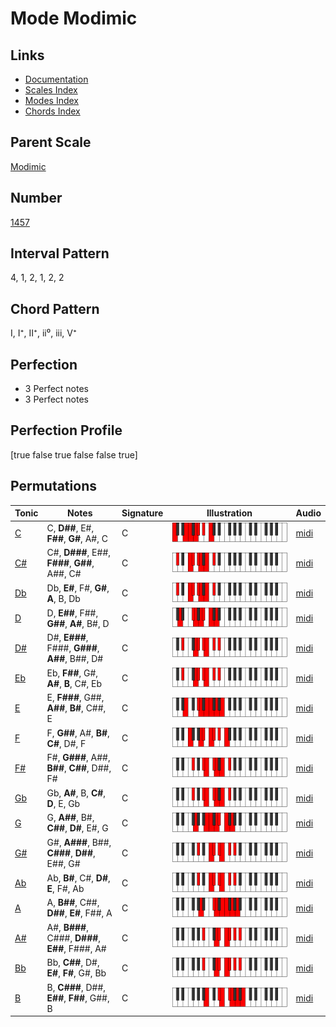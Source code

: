 # Mode Modimic

## Links

- [Documentation](index.md)
- [Scales Index](Scales.md)
- [Modes Index](Modes.md)
- [Chords Index](Chords.md)

## Parent Scale

[Modimic](ScaleModimic.md)

## Number

[1457](https://ianring.com/musictheory/scales/1457)

## Interval Pattern

4, 1, 2, 1, 2, 2

## Chord Pattern

I, I⁺, II⁺, ii⁰, iii, V⁺

## Perfection

- 3 Perfect notes
- 3 Perfect notes

## Perfection Profile

[true false true false false true]

## Permutations

| Tonic | Notes | Signature | Illustration | Audio |
|-------|-------|-----------|--------------|-------|
| [C](ModeCNaturalModimic.md) | C, **D##**, E#, **F##**, **G#**, A#, C | C | ![CNaturalModimic](ModeCNaturalModimic.png) | [midi](https://github.com/edipermadi/music/blob/main/docs/ModeCNaturalModimic.mid?raw=true) |
| [C#](ModeCSharpModimic.md) | C#, **D###**, E##, **F###**, **G##**, A##, C# | C | ![CSharpModimic](ModeCSharpModimic.png) | [midi](https://github.com/edipermadi/music/blob/main/docs/ModeCSharpModimic.mid?raw=true) |
| [Db](ModeDFlatModimic.md) | Db, **E#**, F#, **G#**, **A**, B, Db | C | ![DFlatModimic](ModeDFlatModimic.png) | [midi](https://github.com/edipermadi/music/blob/main/docs/ModeDFlatModimic.mid?raw=true) |
| [D](ModeDNaturalModimic.md) | D, **E##**, F##, **G##**, **A#**, B#, D | C | ![DNaturalModimic](ModeDNaturalModimic.png) | [midi](https://github.com/edipermadi/music/blob/main/docs/ModeDNaturalModimic.mid?raw=true) |
| [D#](ModeDSharpModimic.md) | D#, **E###**, F###, **G###**, **A##**, B##, D# | C | ![DSharpModimic](ModeDSharpModimic.png) | [midi](https://github.com/edipermadi/music/blob/main/docs/ModeDSharpModimic.mid?raw=true) |
| [Eb](ModeEFlatModimic.md) | Eb, **F##**, G#, **A#**, **B**, C#, Eb | C | ![EFlatModimic](ModeEFlatModimic.png) | [midi](https://github.com/edipermadi/music/blob/main/docs/ModeEFlatModimic.mid?raw=true) |
| [E](ModeENaturalModimic.md) | E, **F###**, G##, **A##**, **B#**, C##, E | C | ![ENaturalModimic](ModeENaturalModimic.png) | [midi](https://github.com/edipermadi/music/blob/main/docs/ModeENaturalModimic.mid?raw=true) |
| [F](ModeFNaturalModimic.md) | F, **G##**, A#, **B#**, **C#**, D#, F | C | ![FNaturalModimic](ModeFNaturalModimic.png) | [midi](https://github.com/edipermadi/music/blob/main/docs/ModeFNaturalModimic.mid?raw=true) |
| [F#](ModeFSharpModimic.md) | F#, **G###**, A##, **B##**, **C##**, D##, F# | C | ![FSharpModimic](ModeFSharpModimic.png) | [midi](https://github.com/edipermadi/music/blob/main/docs/ModeFSharpModimic.mid?raw=true) |
| [Gb](ModeGFlatModimic.md) | Gb, **A#**, B, **C#**, **D**, E, Gb | C | ![GFlatModimic](ModeGFlatModimic.png) | [midi](https://github.com/edipermadi/music/blob/main/docs/ModeGFlatModimic.mid?raw=true) |
| [G](ModeGNaturalModimic.md) | G, **A##**, B#, **C##**, **D#**, E#, G | C | ![GNaturalModimic](ModeGNaturalModimic.png) | [midi](https://github.com/edipermadi/music/blob/main/docs/ModeGNaturalModimic.mid?raw=true) |
| [G#](ModeGSharpModimic.md) | G#, **A###**, B##, **C###**, **D##**, E##, G# | C | ![GSharpModimic](ModeGSharpModimic.png) | [midi](https://github.com/edipermadi/music/blob/main/docs/ModeGSharpModimic.mid?raw=true) |
| [Ab](ModeAFlatModimic.md) | Ab, **B#**, C#, **D#**, **E**, F#, Ab | C | ![AFlatModimic](ModeAFlatModimic.png) | [midi](https://github.com/edipermadi/music/blob/main/docs/ModeAFlatModimic.mid?raw=true) |
| [A](ModeANaturalModimic.md) | A, **B##**, C##, **D##**, **E#**, F##, A | C | ![ANaturalModimic](ModeANaturalModimic.png) | [midi](https://github.com/edipermadi/music/blob/main/docs/ModeANaturalModimic.mid?raw=true) |
| [A#](ModeASharpModimic.md) | A#, **B###**, C###, **D###**, **E##**, F###, A# | C | ![ASharpModimic](ModeASharpModimic.png) | [midi](https://github.com/edipermadi/music/blob/main/docs/ModeASharpModimic.mid?raw=true) |
| [Bb](ModeBFlatModimic.md) | Bb, **C##**, D#, **E#**, **F#**, G#, Bb | C | ![BFlatModimic](ModeBFlatModimic.png) | [midi](https://github.com/edipermadi/music/blob/main/docs/ModeBFlatModimic.mid?raw=true) |
| [B](ModeBNaturalModimic.md) | B, **C###**, D##, **E##**, **F##**, G##, B | C | ![BNaturalModimic](ModeBNaturalModimic.png) | [midi](https://github.com/edipermadi/music/blob/main/docs/ModeBNaturalModimic.mid?raw=true) |
